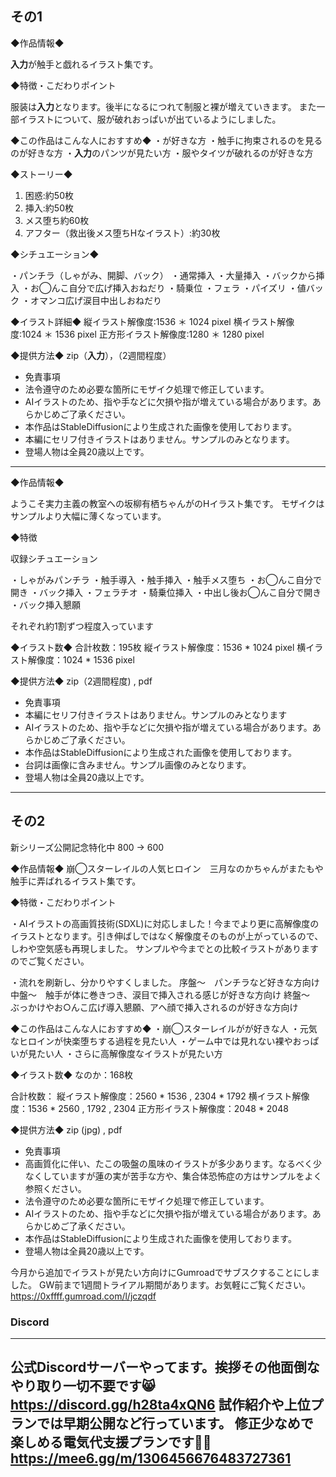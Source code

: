 ## その1

◆作品情報◆

**入力**が触手と戯れるイラスト集です。

◆特徴・こだわりポイント

服装は**入力**となります。後半になるにつれて制服と裸が増えていきます。
また一部イラストについて、服が破れおっぱいが出ているようにしました。

◆この作品はこんな人におすすめ◆
・が好きな方
・触手に拘束されるのを見るのが好きな方
・**入力**のパンツが見たい方
・服やタイツが破れるのが好きな方

◆ストーリー◆
1. 困惑:約50枚
2. 挿入:約50枚
3. メス堕ち約60枚
4. アフター（救出後メス堕ちHなイラスト）:約30枚

◆シチュエーション◆

・パンチラ（しゃがみ、開脚、バック）
・通常挿入
・大量挿入
・バックから挿入
・お◯んこ自分で広げ挿入おねだり
・騎乗位
・フェラ
・パイズリ
・値バック
・オマンコ広げ涙目中出しおねだり

◆イラスト詳細◆
縦イラスト解像度:1536 ＊ 1024 pixel
横イラスト解像度:1024 ＊ 1536 pixel
正方形イラスト解像度:1280 ＊ 1280 pixel

◆提供方法◆
zip（**入力**），（2週間程度）

- 免責事項
 - 法令遵守のため必要な箇所にモザイク処理で修正しています。
 - AIイラストのため、指や手などに欠損や指が増えている場合があります。あらかじめご了承ください。
 - 本作品はStableDiffusionにより生成された画像を使用しております。
- 本編にセリフ付きイラストはありません。サンプルのみとなります。
 - 登場人物は全員20歳以上です。

---

◆作品情報◆

ようこそ実力主義の教室への坂柳有栖ちゃんがのHイラスト集です。
モザイクはサンプルより大幅に薄くなっています。

◆特徴

収録シチュエーション

・しゃがみパンチラ
・触手導入
・触手挿入
・触手メス堕ち
・お◯んこ自分で開き
・バック挿入
・フェラチオ
・騎乗位挿入
・中出し後お◯んこ自分で開き
・バック挿入懇願

それぞれ約1割ずつ程度入っています


◆イラスト数◆
合計枚数：195枚
縦イラスト解像度：1536 * 1024 pixel
横イラスト解像度：1024 * 1536 pixel

◆提供方法◆
zip（2週間程度) , pdf 

- 免責事項
 - 本編にセリフ付きイラストはありません。サンプルのみとなります
 - AIイラストのため、指や手などに欠損や指が増えている場合があります。あらかじめご了承ください。
 - 本作品はStableDiffusionにより生成された画像を使用しております。
 - 台詞は画像に含みません。サンプル画像のみとなります。
 - 登場人物は全員20歳以上です。


---

## その2
新シリーズ公開記念特化中 800 → 600

◆作品情報◆
崩◯スターレイルの人気ヒロイン　三月なのかちゃんがまたもや触手に弄ばれるイラスト集です。

◆特徴・こだわりポイント

・AIイラストの高画質技術(SDXL)に対応しました！今までより更に高解像度のイラストとなります。引き伸ばしではなく解像度そのものが上がっているので、しわや空気感も再現しました。
サンプルや今までとの比較イラストがありますのでご覧ください。

・流れを刷新し、分かりやすくしました。
序盤〜　パンチラなど好きな方向け
中盤〜　触手が体に巻きつき、涙目で挿入される感じが好きな方向け
終盤〜　ぶっかけやお○んこ広げ導入懇願、アヘ顔で挿入されるのが好きな方向け

◆この作品はこんな人におすすめ◆
・崩◯スターレイルがが好きな人
・元気なヒロインが快楽堕ちする過程を見たい人
・ゲーム中では見れない裸やおっぱいが見たい人
・さらに高解像度なイラストが見たい方

◆イラスト数◆
なのか：168枚

合計枚数：
縦イラスト解像度：2560 * 1536 , 2304 * 1792 
横イラスト解像度：1536 * 2560 ,  1792 , 2304
正方形イラスト解像度：2048 * 2048

◆提供方法◆
zip (jpg) , pdf 

- 免責事項
- 高画質化に伴い、たこの吸盤の風味のイラストが多少あります。なるべく少なくしていますが蓮の実が苦手な方や、集合体恐怖症の方はサンプルをよく参照ください。
 - 法令遵守のため必要な箇所にモザイク処理で修正しています。
 - AIイラストのため、指や手などに欠損や指が増えている場合があります。あらかじめご了承ください。
 - 本作品はStableDiffusionにより生成された画像を使用しております。 
- 登場人物は全員20歳以上です。


今月から追加でイラストが見たい方向けにGumroadでサブスクすることにしました。
GW前まで1週間トライアル期間があります。お気軽にご覧ください。
https://0xffff.gumroad.com/l/jczqdf




### Discord

---
公式Discordサーバーやってます。挨拶その他面倒なやり取り一切不要です😸
https://discord.gg/h28ta4xQN6
試作紹介や上位プランでは早期公開など行っています。
修正少なめで楽しめる電気代支援プランです🙇‍♂️
https://mee6.gg/m/1306456676483727361
---